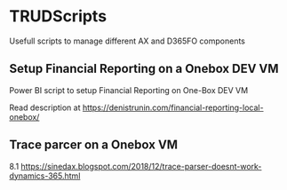 # TRUDScripts
Usefull scripts to manage different AX and D365FO components
## Setup Financial Reporting on a Onebox DEV VM
Power BI script to setup Financial Reporting on One-Box DEV VM

Read description at https://denistrunin.com/financial-reporting-local-onebox/

## Trace parcer on a Onebox VM
8.1
https://sinedax.blogspot.com/2018/12/trace-parser-doesnt-work-dynamics-365.html
